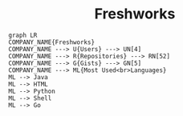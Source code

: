 <h1 align="center">Freshworks</h1>

```mermaid
graph LR
COMPANY_NAME{Freshworks}
COMPANY_NAME ---> U{Users} ---> UN[4]
COMPANY_NAME ---> R{Repositories} ---> RN[52]
COMPANY_NAME ---> G{Gists} ---> GN[5]
COMPANY_NAME ---> ML{Most Used<br>Languages}
ML --> Java
ML --> HTML
ML --> Python
ML --> Shell
ML --> Go
```
